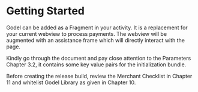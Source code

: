 # Getting Started

Godel can be added as a Fragment in your activity. It is a replacement for your current webview to process payments. The webview will be augmented with an assistance frame which will directly interact with the page.

Kindly go through the document and pay close attention to the Parameters Chapter 3.2, it contains some key value pairs for the initialization bundle. 

Before creating the release build, review the Merchant Checklist in Chapter 11 and whitelist Godel Library as given in Chapter 10.